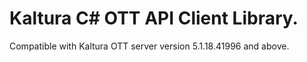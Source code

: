 # Kaltura C# OTT API Client Library.
Compatible with Kaltura OTT server version 5.1.18.41996 and above.
